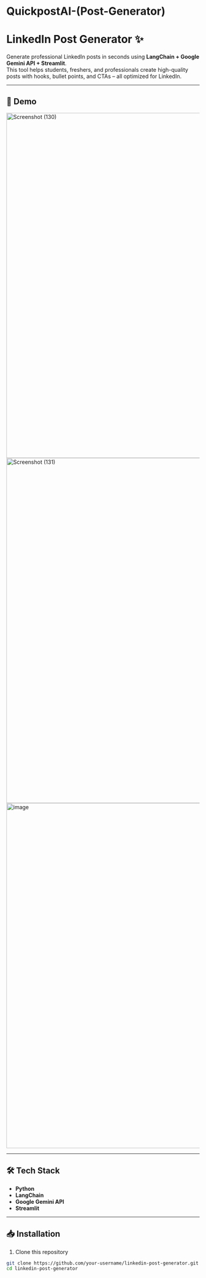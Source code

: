 # QuickpostAI-(Post-Generator)
# LinkedIn Post Generator ✨  

Generate professional LinkedIn posts in seconds using **LangChain + Google Gemini API + Streamlit**.  
This tool helps students, freshers, and professionals create high-quality posts with hooks, bullet points, and CTAs – all optimized for LinkedIn.  

---

## 🚀 Demo  
<img width="1920" height="900" alt="Screenshot (130)" src="https://github.com/user-attachments/assets/2917a085-f30a-4c8a-bb72-6d8e5d7ca11f" />

<img width="1920" height="900" alt="Screenshot (131)" src="https://github.com/user-attachments/assets/cda768fb-06f1-4f0e-9e92-953dfb6d4807" />


<img width="1920" height="900" alt="image" src="https://github.com/user-attachments/assets/54cce7fa-3afe-43b8-b589-c5bf428373a7" />


---

## 🛠 Tech Stack  
- **Python**  
- **LangChain**  
- **Google Gemini API**  
- **Streamlit**  

---

## 📥 Installation  

1. Clone this repository  
```bash
git clone https://github.com/your-username/linkedin-post-generator.git
cd linkedin-post-generator
